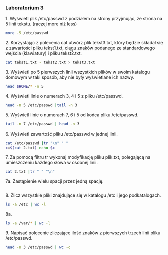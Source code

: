 ### Laboratorium 3

1\. Wyświetl plik /etc/passwd z podziałem na strony przyjmując, że strona na 5 linii tekstu. (raczej more niż less)
```sh
more -5 /etc/passwd
```
2\. Korzystając z polecenia cat utwórz plik tekst3.txt, który będzie składał się z zawartości pliku tekst1.txt, ciągu znaków podanego ze standardowego wejścia (klawiatury) i pliku tekst2.txt.
```sh
cat tekst1.txt - tekst2.txt > tekst3.txt
```
3\. Wyświetl po 5 pierwszych linii wszystkich plików w swoim katalogu domowym w taki sposób, aby nie były wyświetlane ich nazwy.
```sh
head $HOME/* -n 5
```
4\. Wyświetl linie o numerach 3, 4 i 5 z pliku /etc/passwd.
```sh
head -n 5 /etc/passwd |tail -n 3
```
5\. Wyświetl linie o numerach 7, 6 i 5 od końca pliku /etc/passwd.
```sh
tail -n 7 /etc/passwd | head -n 3 
```
6\. Wyświetl zawartość pliku /etc/passwd w jednej linii.
```sh
cat /etc/passwd |tr "\n" " "
x=$(cat 2.txt) echo $x
```
7\. Za pomocą filtru tr wykonaj modyfikację pliku plik.txt, polegającą na umieszczeniu każdego słowa w osobnej linii.
```sh
cat 2.txt |tr " " "\n"
```
7a\. Zastąpienie wielu spacji przez jedną spację.
```sh

```
8\. Zlicz wszystkie pliki znajdujące się w katalogu /etc i jego podkatalogach.
```sh
ls -a /etc | wc -l
```
8a\.
```sh
ls -a /var/* | wc -l
```
9\. Napisać polecenie zliczające ilość znaków z pierwszych trzech linii pliku /etc/passwd.
```sh
head -n 3 /etc/passwd | wc -c
```
